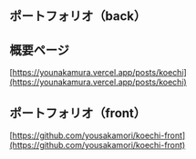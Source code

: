 ## ポートフォリオ（back）

## 概要ページ

[https://younakamura.vercel.app/posts/koechi](https://younakamura.vercel.app/posts/koechi)

## ポートフォリオ（front）

[https://github.com/yousakamori/koechi-front](https://github.com/yousakamori/koechi-front)
